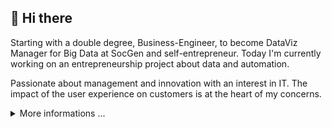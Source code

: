 ## 👋  Hi there 

<p>
Starting with a double degree, Business-Engineer, to become DataViz Manager for Big Data at SocGen and self-entrepreneur. Today I'm currently working on an entrepreneurship project about data and automation. 

Passionate about management and innovation with an interest in IT. The impact of the user experience on customers is at the heart of my concerns. 
</p>

<details><summary>More informations ...</summary>

### :pencil2: Projects 
  
* [WeAreOpenSource](https://weareopensource.me)

[WAOS](https://blog.weareopensource.me/us/)"s goal is to simplify the **start** of new **tech projects** / **startups**. As we know It must be **fast**, **efficient** while **avoiding the refactor** afterward. So through the creation of [Open-Source](https://github.com/weareopensource) **stacks** / **tools** or the writing of **articles**, we **share our knowledge** around this subject. <br />
[We](https://blog.weareopensource.me/us/) dream to create stacks **back/fronts**, **aligns on feats** & **architecture**, in multiple languages. Allowing anyone to **create full-stack** on demand ([VueJS](https://github.com/weareopensource/Vue), [Node](https://github.com/weareopensource/Node), [Swift](https://github.com/weareopensource/Swift) [...](https://github.com/weareopensource)) and keep it updated, while exploring scalable deployment, or tips like growth hacking via our [articles](https://blog.weareopensource.me).

* [Comes.io](https://comes.io)

Like a travel agency for your <span style="color:#d35400">**weekends**</span> and <span style="color:#d35400">**hobbies**</span>, we will <span style="color:#d35400">**monitor**</span> your perfect <span style="color:#d35400">**conditions**</span> and <span style="color:#d35400">**alert**</span> you when all are met. Never miss wonderful moments again, discovery or family weekends, and spot the perfect days for surfing, skiing, golfing, fishing ... <br/>
Our goal is to <span style="color:#d35400">**save you time**</span> and therefore maximize your life enjoyment. Everything is <span style="color:#d35400">**tailor-made**</span> for your needs, configured by yourself at a <span style="color:#d35400">**lower cost**</span>. For this purpose, we are focused on the quality of the <span style="color:#d35400">**user experience**</span> and <span style="color:#d35400">**intelligence**</span> of our alerts.

### :package: Tools/Tech

```Node, Swift, Angular, Vue, React, Go```<br />
```Docker, Rancher, Kubernetes, GCloud, Ovh```<br />
```Photoshop, Sketch, Affinity, iMovie```<br />
```Zapier, Ghost, iftt```<br />
 
#### :link: Socials 
 
<p>

[![Mail](https://badges.weareopensource.me/badge/Contact-me%20by%20Mail-1abc9c.svg?style=flat-square)](mailto:pierre@weareopensource.me) [![Linkedin](https://badges.weareopensource.me/badge/Add-me%20on%20linkedin-006DA9.svg?style=flat-square)](https://www.linkedin.com/in/pierre-brisorgueil/) [![Github](https://badges.weareopensource.me/badge/Follow-me%20on%20Github-282828.svg?style=flat-square)](https://github.com/PierreBrisorgueil) [![Twitter](https://badges.weareopensource.me/badge/Follow-me%20on%20Twitter-3498db.svg?style=flat-square)](https://twitter.com/pbrisorgueil?lang=fr) [![Youtube](https://badges.weareopensource.me/badge/Watch-me%20on%20Youtube-e74c3c.svg?style=flat-square)](https://www.youtube.com/channel/UCIIjHtrZL5-rFFupn7c3OtA) [![Instagram](https://badges.weareopensource.me/badge/Follow-me%20on%20Instagram-f27231.svg?style=flat-square)](https://www.instagram.com/pierre_brsrgl/) [![Cofee](https://badges.weareopensource.me/badge/Buy-Me%20a%20Coffee-FF813F.svg?style=flat-square)](https://ko-fi.com/weareopensource)

</p>

</details>

